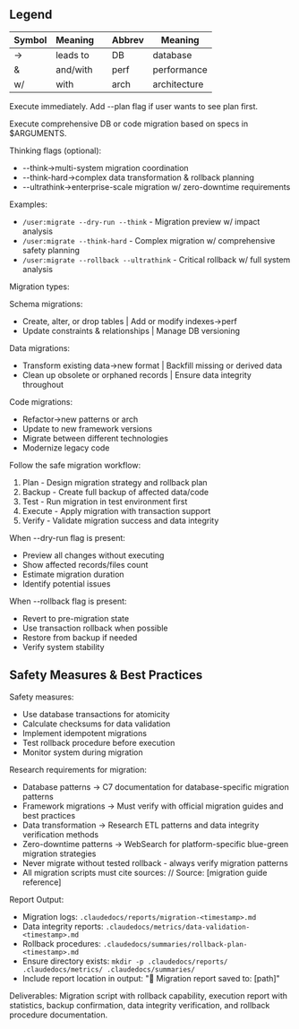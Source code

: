 ## Legend

| Symbol | Meaning  |     | Abbrev | Meaning      |
| ------ | -------- | --- | ------ | ------------ |
| →      | leads to |     | DB     | database     |
| &      | and/with |     | perf   | performance  |
| w/     | with     |     | arch   | architecture |

Execute immediately. Add --plan flag if user wants to see plan first.

Execute comprehensive DB or code migration based on specs in $ARGUMENTS.

Thinking flags (optional):

- --think→multi-system migration coordination
- --think-hard→complex data transformation & rollback planning
- --ultrathink→enterprise-scale migration w/ zero-downtime requirements

Examples:

- `/user:migrate --dry-run --think` - Migration preview w/ impact analysis
- `/user:migrate --think-hard` - Complex migration w/ comprehensive safety planning
- `/user:migrate --rollback --ultrathink` - Critical rollback w/ full system analysis

Migration types:

Schema migrations:

- Create, alter, or drop tables | Add or modify indexes→perf
- Update constraints & relationships | Manage DB versioning

Data migrations:

- Transform existing data→new format | Backfill missing or derived data
- Clean up obsolete or orphaned records | Ensure data integrity throughout

Code migrations:

- Refactor→new patterns or arch
- Update to new framework versions
- Migrate between different technologies
- Modernize legacy code

Follow the safe migration workflow:

1. Plan - Design migration strategy and rollback plan
2. Backup - Create full backup of affected data/code
3. Test - Run migration in test environment first
4. Execute - Apply migration with transaction support
5. Verify - Validate migration success and data integrity

When --dry-run flag is present:

- Preview all changes without executing
- Show affected records/files count
- Estimate migration duration
- Identify potential issues

When --rollback flag is present:

- Revert to pre-migration state
- Use transaction rollback when possible
- Restore from backup if needed
- Verify system stability

## Safety Measures & Best Practices

Safety measures:

- Use database transactions for atomicity
- Calculate checksums for data validation
- Implement idempotent migrations
- Test rollback procedure before execution
- Monitor system during migration

Research requirements for migration:

- Database patterns → C7 documentation for database-specific migration patterns
- Framework migrations → Must verify with official migration guides and best practices
- Data transformation → Research ETL patterns and data integrity verification methods
- Zero-downtime patterns → WebSearch for platform-specific blue-green migration strategies
- Never migrate without tested rollback - always verify migration patterns
- All migration scripts must cite sources: // Source: [migration guide reference]

Report Output:

- Migration logs: `.claudedocs/reports/migration-<timestamp>.md`
- Data integrity reports: `.claudedocs/metrics/data-validation-<timestamp>.md`
- Rollback procedures: `.claudedocs/summaries/rollback-plan-<timestamp>.md`
- Ensure directory exists: `mkdir -p .claudedocs/reports/ .claudedocs/metrics/ .claudedocs/summaries/`
- Include report location in output: "📄 Migration report saved to: [path]"

Deliverables: Migration script with rollback capability, execution report with statistics, backup confirmation, data integrity verification, and rollback procedure documentation.

